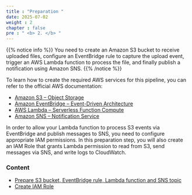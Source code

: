 ```yaml
---
title : "Preparation "
date: 2025-07-02
weight : 2
chapter : false
pre : " <b> 2. </b> "
---
```


{{% notice info %}}
You need to create an Amazon S3 bucket to receive uploaded files, configure an EventBridge rule to capture the upload event, trigger an AWS Lambda function to process the file, and finally publish a notification using Amazon SNS.
{{% /notice %}}

To learn how to create the required AWS services for this pipeline, you can refer to the official AWS documentation:
  - [Amazon S3 – Object Storage](https://docs.aws.amazon.com/AmazonS3/latest/userguide/Welcome.html)
  - [Amazon EventBridge – Event-Driven Architecture](https://docs.aws.amazon.com/eventbridge/latest/userguide/what-is-amazon-eventbridge.html)
  - [AWS Lambda – Serverless Function Compute](https://docs.aws.amazon.com/lambda/latest/dg/welcome.html)
  - [Amazon SNS – Notification Service](https://docs.aws.amazon.com/sns/latest/dg/welcome.html)

In order to allow your Lambda function to process S3 events via EventBridge and publish messages to SNS, you need to configure appropriate IAM permissions. In this preparation step, you will also create an IAM Role that grants Lambda permission to read from S3, send messages via SNS, and write logs to CloudWatch.

### Content
  - [Prepare S3 bucket, EventBridge rule, Lambda function and SNS topic](2.1-createec2/)
  - [Create IAM Role](2.2-createiamrole/)
